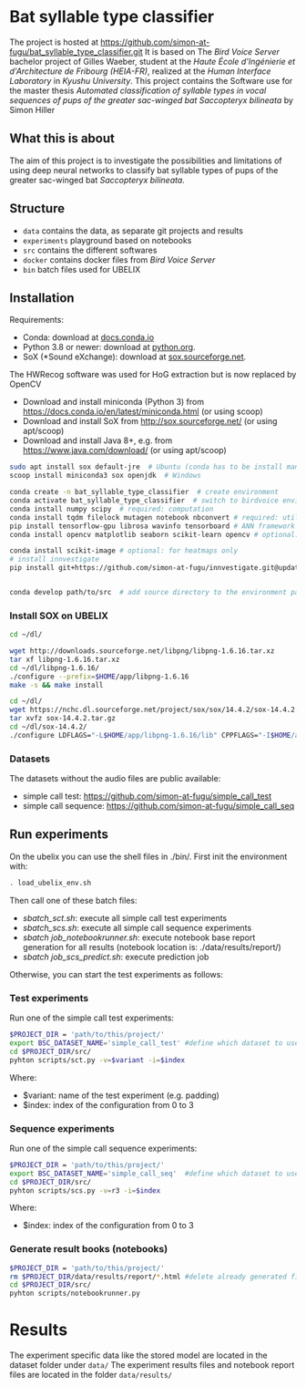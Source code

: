 # Bat syllable type classifier
The project is hosted at https://github.com/simon-at-fugu/bat_syllable_type_classifier.git
It is based on The *Bird Voice Server* bachelor project of Gilles Waeber, student at the *Haute École d'Ingénierie et d'Architecture de Fribourg (HEIA-FR)*, realized at the *Human Interface Laboratory* in *Kyushu University*.
This project contains the Software use for the master thesis *Automated classification of syllable types in vocal sequences of pups of the greater sac-winged bat Saccopteryx bilineata* by Simon Hiller

## What this is about
The aim of this project is to investigate the possibilities and limitations of using deep neural networks to classify bat syllable types of pups of the greater sac-winged bat *Saccopteryx bilineata*.

## Structure
- `data` contains the data, as separate git projects and results
- `experiments` playground based on notebooks
- `src` contains the different softwares
- `docker` contains docker files from *Bird Voice Server*
- `bin` batch files used for UBELIX

## Installation
Requirements:
- Conda: download at [docs.conda.io](https://docs.conda.io/en/latest/miniconda.html)
- Python 3.8 or newer: download at [python.org](https://www.python.org/).
- SoX (*Sound eXchange): download at [sox.sourceforge.net](http://sox.sourceforge.net/).

The HWRecog software was used for HoG extraction but is now replaced by OpenCV

- Download and install miniconda (Python 3) from https://docs.conda.io/en/latest/miniconda.html (or using scoop)
- Download and install SoX from http://sox.sourceforge.net/ (or using apt/scoop)
- Download and install Java 8+, e.g. from https://www.java.com/download/ (or using apt/scoop)

```sh
sudo apt install sox default-jre  # Ubuntu (conda has to be install manually)
scoop install miniconda3 sox openjdk  # Windows

conda create -n bat_syllable_type_classifier  # create environment
conda activate bat_syllable_type_classifier  # switch to birdvoice environment
conda install numpy scipy  # required: computation
conda install tqdm filelock mutagen notebook nbconvert # required: utilities
pip install tensorflow-gpu librosa wavinfo tensorboard # ANN framework & audio tools
conda install opencv matplotlib seaborn scikit-learn opencv # optional: for graphs

conda install scikit-image # optional: for heatmaps only
# install innvestigate
pip install git+https://github.com/simon-at-fugu/innvestigate.git@updates_towards_tf2.0


conda develop path/to/src  # add source directory to the environment path (not need for ubelix)
```

### Install SOX on UBELIX
```sh
cd ~/dl/

wget http://downloads.sourceforge.net/libpng/libpng-1.6.16.tar.xz
tar xf libpng-1.6.16.tar.xz
cd ~/dl/libpng-1.6.16/
./configure --prefix=$HOME/app/libpng-1.6.16
make -s && make install

cd ~/dl/
wget https://nchc.dl.sourceforge.net/project/sox/sox/14.4.2/sox-14.4.2.tar.gz
tar xvfz sox-14.4.2.tar.gz
cd ~/dl/sox-14.4.2/
./configure LDFLAGS="-L$HOME/app/libpng-1.6.16/lib" CPPFLAGS="-I$HOME/app/libpng-1.6.16/include" --prefix=$HOME/app/sox-14.4.2
```

### Datasets
The datasets without the audio files are public available:
- simple call test: https://github.com/simon-at-fugu/simple_call_test
- simple call sequence: https://github.com/simon-at-fugu/simple_call_seq

## Run experiments
On the ubelix you can use the shell files in ./bin/.
First init the environment with:
```sh
. load_ubelix_env.sh
```
Then call one of these batch files:
- *sbatch_sct.sh*: execute all simple call test experiments
- *sbatch_scs.sh*: execute all simple call sequence experiments
- *sbatch job_notebookrunner.sh*: execute notebook base report generation for all results (notebook location is: ./data/results/report/)
- *sbatch job_scs_predict.sh*: execute prediction job

Otherwise, you can start the test experiments as follows:
### Test experiments
Run one of the simple call test experiments:
```sh
$PROJECT_DIR = 'path/to/this/project/'
export BSC_DATASET_NAME='simple_call_test' #define which dataset to use
cd $PROJECT_DIR/src/
pyhton scripts/sct.py -v=$variant -i=$index
```

Where:
- $variant: name of the test experiment (e.g. padding)
- $index: index of the configuration from 0 to 3

### Sequence experiments
Run one of the simple call sequence experiments:
```sh
$PROJECT_DIR = 'path/to/this/project/'
export BSC_DATASET_NAME='simple_call_seq'  #define which dataset to use
cd $PROJECT_DIR/src/
pyhton scripts/scs.py -v=r3 -i=$index
```

Where:
- $index: index of the configuration from 0 to 3

### Generate result books (notebooks)

```sh
$PROJECT_DIR = 'path/to/this/project/'
rm $PROJECT_DIR/data/results/report/*.html #delete already generated files (not needed)
cd $PROJECT_DIR/src/
pyhton scripts/notebookrunner.py
```

# Results
The experiment specific data like the stored model are located in the dataset folder under `data/`
The experiment results files and notebook report files are located in the folder `data/results/`

